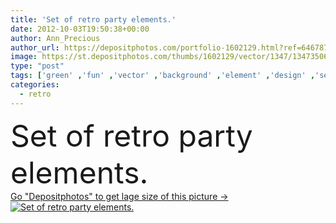 ```yaml
---
title: 'Set of retro party elements.'
date: 2012-10-03T19:50:38+00:00
author: Ann_Precious
author_url: https://depositphotos.com/portfolio-1602129.html?ref=64678756
image: https://st.depositphotos.com/thumbs/1602129/vector/1347/13473506/api_thumb_450.jpg?forcejpeg=true
type: "post"
tags: ['green' ,'fun' ,'vector' ,'background' ,'element' ,'design' ,'set' ,'isolated' ,'beautiful' ,'birthday' ,'celebration' ,'decoration' ,'event' ,'happy' ,'holiday' ,'party' ,'face' ,'style' ,'antique' ,'card' ,'frame' ,'old' ,'retro' ,'vintage' ,'flag' ,'fashion' ,'character' ,'dot' ,'star' ,'hat' ,'optical' ,'music' ,'record' ,'drawing' ,'invitation' ,'notes' ,'collection' ,'print' ,'sunglasses' ,'disco' ,'eyeglasses' ,'glasses' ,'lips' ,'mask' ,'vinyl' ,'costume' ,'mustache' ,'lip' ,'fake' ,'of' ]
categories: 
  - retro
---
```

<div aling="center">
            <font size="60"> Set of retro party elements.</font>   
</div>
<div>
    <a href='https://st.depositphotos.com/thumbs/1602129/vector/1347/13473506/api_thumb_450.jpg?forcejpeg=true?ref=64678756' target=_blank > Go "Depositphotos" to get lage size of this picture ->
        <img href='https://st.depositphotos.com/thumbs/1602129/vector/1347/13473506/api_thumb_450.jpg?forcejpeg=true?ref=64678756' src='https://st.depositphotos.com/1602129/1347/v/950/depositphotos_13473506-stock-illustration-set-of-retro-party-elements.jpg?forcejpeg=true' alt='Set of retro party elements.' >
    </a>
</div>
